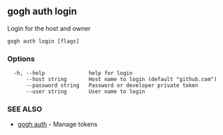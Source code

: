 ## gogh auth login

Login for the host and owner

```
gogh auth login [flags]
```

### Options

```
  -h, --help              help for login
      --host string       Host name to login (default "github.com")
      --password string   Password or developer private token
      --user string       User name to login
```

### SEE ALSO

* [gogh auth](gogh_auth.md)	 - Manage tokens

